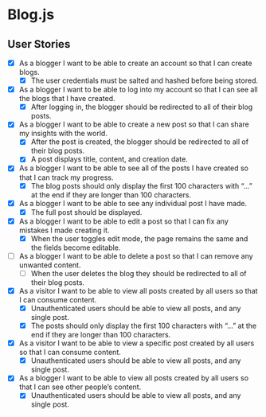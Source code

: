 # Blog.js

## User Stories
- [x] As a blogger I want to be able to create an account so that I can create blogs.
  - [x] The user credentials must be salted and hashed before being stored.
- [x] As a blogger I want to be able to log into my account so that I can see all the blogs that I have created.
  - [x] After logging in, the blogger should be redirected to all of their blog posts.
- [x] As a blogger I want to be able to create a new post so that I can share my insights with the world.
  - [x] After the post is created, the blogger should be redirected to all of their blog posts.
  - [x] A post displays title, content, and creation date.
- [x] As a blogger I want to be able to see all of the posts I have created so that I can track my progress.
  - [x] The blog posts should only display the first 100 characters with “...” at the end if they are longer than 100 characters.
- [x] As a blogger I want to be able to see any individual post I have made.
  - [x] The full post should be displayed.
- [x] As a blogger I want to be able to edit a post so that I can fix any mistakes I made creating it.
  - [x]  When the user toggles edit mode, the page remains the same and the fields become editable.
- [ ] As a blogger I want to be able to delete a post so that I can remove any unwanted content.
  - [ ] When the user deletes the blog they should be redirected to all of their blog posts.
- [x] As a visitor I want to be able to view all posts created by all users so that I can consume content.
  - [x] Unauthenticated users should be able to view all posts, and any single post.
  - [x] The posts should only display the first 100 characters with “...” at the end if they are longer than 100 characters.
- [x] As a visitor I want to be able to view a specific post created by all users so that I can consume content.
  - [x] Unauthenticated users should be able to view all posts, and any single post.
- [x] As a blogger I want to be able to view all posts created by all users so that I can see other people’s content.
  - [x] Unauthenticated users should be able to view all posts, and any single post.
